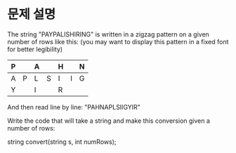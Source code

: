 # 문제 설명
The string "PAYPALISHIRING" is written in a zigzag pattern on a given number of rows like this: (you may want to display this pattern in a fixed font for better legibility)


|P| |A| |H| |N|
|-|-|-|-|-|-|-|
|A|P|L|S|I|I|G|
|Y| |I| |R|

And then read line by line: "PAHNAPLSIIGYIR"

Write the code that will take a string and make this conversion given a number of rows:

string convert(string s, int numRows);
